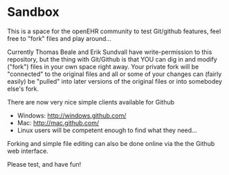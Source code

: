 Sandbox
=======

This is a space for the openEHR community to test Git/github features, feel free to "fork" files and play around...

Currently Thomas Beale and Erik Sundvall have write-permission to this repository, but the thing with Git/Github 
is that YOU can dig in and modify ("fork") files in your own space right away. Your private fork will be "connected"
to the original files and all or some of your changes can (fairly easily) be "pulled" into later versions of the 
original files or into somebodey else's fork.

There are now very nice simple clients available for Github
- Windows: http://windows.github.com/
- Mac: http://mac.github.com/
- Linux users will be competent enough to find what they need...

Forking and simple file editing can also be done online via the the Github web interface.

Please test, and have fun!